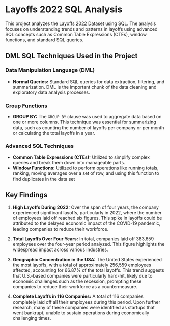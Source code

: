 # Layoffs 2022 SQL Analysis

This project analyzes the [Layoffs 2022 Dataset](https://www.kaggle.com/datasets/swaptr/layoffs-2022) using SQL. The analysis focuses on understanding trends and patterns in layoffs using advanced SQL concepts such as Common Table Expressions (CTEs), window functions, and standard SQL queries.

## DML SQL Techniques Used in the Project 

### Data Manipulation Language (DML)
- **Normal Queries:** Standard SQL queries for data extraction, filtering, and summarization. DML is the important chunk of the data cleaning and exploratory data analysis processes.

### Group Functions
- **GROUP BY:** The `GROUP BY` clause was used to aggregate data based on one or more columns. This technique was essential for summarizing data, such as counting the number of layoffs per company or per month or calculating the total layoffs in a year.

### Advanced SQL Techniques
- **Common Table Expressions (CTEs):** Utilized to simplify complex queries and break them down into manageable parts.
- **Window Functions:** Utilized to perform operations like running totals, ranking, moving averages over a set of row, and using this function to find duplicates in the data set


## Key Findings

1. **High Layoffs During 2022:** Over the span of four years, the company experienced significant layoffs, particularly in 2022, where the number of employees laid off reached six figures. This spike in layoffs could be attributed to the delayed economic impact of the COVID-19 pandemic, leading companies to reduce their workforce.

2. **Total Layoffs Over Four Years:** In total, companies laid off 383,659 employees over the four-year period analyzed. This figure highlights the widespread impact across various industries.

3. **Geographic Concentration in the USA:** The United States experienced the most layoffs, with a total of approximately 256,559 employees affected, accounting for 66.87% of the total layoffs. This trend suggests that U.S.-based companies were particularly hard-hit, likely due to economic challenges such as the recession, prompting these companies to reduce their workforce as a countermeasure.

4. **Complete Layoffs in 116 Companies:** A total of 116 companies completely laid off all their employees during this period. Upon further research, many of these companies were identified as startups that went bankrupt, unable to sustain operations during economically challenging times.

